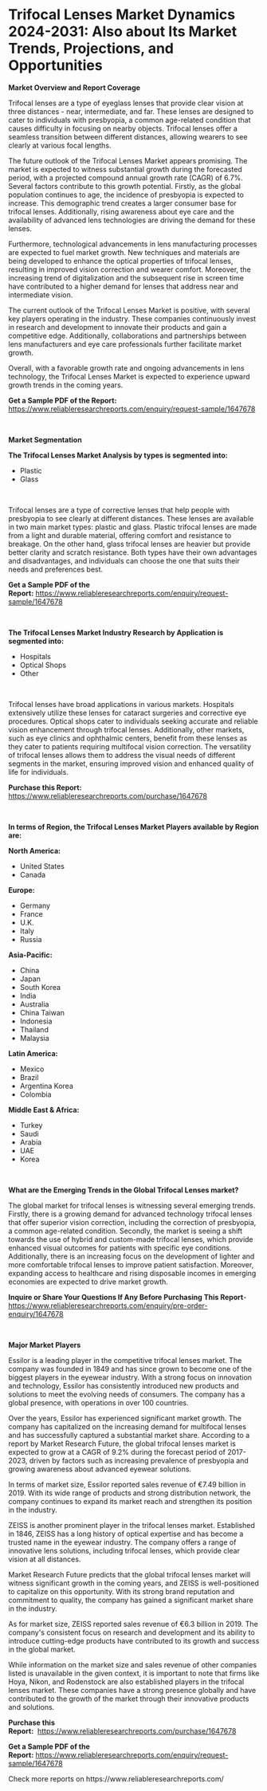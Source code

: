 <p><h1>Trifocal Lenses Market Dynamics 2024-2031: Also about Its Market Trends, Projections, and Opportunities</h1></p><p><strong>Market Overview and Report Coverage</strong></p>
<p><p>Trifocal lenses are a type of eyeglass lenses that provide clear vision at three distances - near, intermediate, and far. These lenses are designed to cater to individuals with presbyopia, a common age-related condition that causes difficulty in focusing on nearby objects. Trifocal lenses offer a seamless transition between different distances, allowing wearers to see clearly at various focal lengths.</p><p>The future outlook of the Trifocal Lenses Market appears promising. The market is expected to witness substantial growth during the forecasted period, with a projected compound annual growth rate (CAGR) of 6.7%. Several factors contribute to this growth potential. Firstly, as the global population continues to age, the incidence of presbyopia is expected to increase. This demographic trend creates a larger consumer base for trifocal lenses. Additionally, rising awareness about eye care and the availability of advanced lens technologies are driving the demand for these lenses.</p><p>Furthermore, technological advancements in lens manufacturing processes are expected to fuel market growth. New techniques and materials are being developed to enhance the optical properties of trifocal lenses, resulting in improved vision correction and wearer comfort. Moreover, the increasing trend of digitalization and the subsequent rise in screen time have contributed to a higher demand for lenses that address near and intermediate vision.</p><p>The current outlook of the Trifocal Lenses Market is positive, with several key players operating in the industry. These companies continuously invest in research and development to innovate their products and gain a competitive edge. Additionally, collaborations and partnerships between lens manufacturers and eye care professionals further facilitate market growth.</p><p>Overall, with a favorable growth rate and ongoing advancements in lens technology, the Trifocal Lenses Market is expected to experience upward growth trends in the coming years.</p></p>
<p><strong>Get a Sample PDF of the Report:</strong> <a href="https://www.reliableresearchreports.com/enquiry/request-sample/1647678">https://www.reliableresearchreports.com/enquiry/request-sample/1647678</a></p>
<p>&nbsp;</p>
<p><strong>Market Segmentation</strong></p>
<p><strong>The Trifocal Lenses Market Analysis by types is segmented into:</strong></p>
<p><ul><li>Plastic</li><li>Glass</li></ul></p>
<p>&nbsp;</p>
<p><p>Trifocal lenses are a type of corrective lenses that help people with presbyopia to see clearly at different distances. These lenses are available in two main market types: plastic and glass. Plastic trifocal lenses are made from a light and durable material, offering comfort and resistance to breakage. On the other hand, glass trifocal lenses are heavier but provide better clarity and scratch resistance. Both types have their own advantages and disadvantages, and individuals can choose the one that suits their needs and preferences best.</p></p>
<p><strong>Get a Sample PDF of the Report:</strong>&nbsp;<a href="https://www.reliableresearchreports.com/enquiry/request-sample/1647678">https://www.reliableresearchreports.com/enquiry/request-sample/1647678</a></p>
<p>&nbsp;</p>
<p><strong>The Trifocal Lenses Market Industry Research by Application is segmented into:</strong></p>
<p><ul><li>Hospitals</li><li>Optical Shops</li><li>Other</li></ul></p>
<p>&nbsp;</p>
<p><p>Trifocal lenses have broad applications in various markets. Hospitals extensively utilize these lenses for cataract surgeries and corrective eye procedures. Optical shops cater to individuals seeking accurate and reliable vision enhancement through trifocal lenses. Additionally, other markets, such as eye clinics and ophthalmic centers, benefit from these lenses as they cater to patients requiring multifocal vision correction. The versatility of trifocal lenses allows them to address the visual needs of different segments in the market, ensuring improved vision and enhanced quality of life for individuals.</p></p>
<p><strong>Purchase this Report:</strong>&nbsp; <a href="https://www.reliableresearchreports.com/purchase/1647678">https://www.reliableresearchreports.com/purchase/1647678</a></p>
<p>&nbsp;</p>
<p><strong>In terms of Region, the Trifocal Lenses Market Players available by Region are:</strong></p>
<p>
    <p> <strong> North America: </strong>
        <ul>
            <li>United States</li>
            <li>Canada</li>
        </ul>
        </p> 
    <p> <strong> Europe: </strong>
        <ul>
            <li>Germany</li>
            <li>France</li>
            <li>U.K.</li>
            <li>Italy</li>
            <li>Russia</li>
        </ul>
        </p> 
    <p> <strong> Asia-Pacific: </strong>
        <ul>
            <li>China</li>
            <li>Japan</li>
            <li>South Korea</li>
            <li>India</li>
            <li>Australia</li>
            <li>China Taiwan</li>
            <li>Indonesia</li>
            <li>Thailand</li>
            <li>Malaysia</li>
        </ul>
        </p> 
    <p> <strong> Latin America: </strong>
        <ul>
            <li>Mexico</li>
            <li>Brazil</li>
            <li>Argentina Korea</li>
            <li>Colombia</li>
        </ul>
        </p> 
    <p> <strong> Middle East & Africa: </strong>
        <ul>
            <li>Turkey</li>
            <li>Saudi</li>
            <li>Arabia</li>
            <li>UAE</li>
            <li>Korea</li>
        </ul>
    </p>
    </p>
<p>&nbsp;</p>
<p><strong>What are the Emerging Trends in the Global Trifocal Lenses market?</strong></p>
<p><p>The global market for trifocal lenses is witnessing several emerging trends. Firstly, there is a growing demand for advanced technology trifocal lenses that offer superior vision correction, including the correction of presbyopia, a common age-related condition. Secondly, the market is seeing a shift towards the use of hybrid and custom-made trifocal lenses, which provide enhanced visual outcomes for patients with specific eye conditions. Additionally, there is an increasing focus on the development of lighter and more comfortable trifocal lenses to improve patient satisfaction. Moreover, expanding access to healthcare and rising disposable incomes in emerging economies are expected to drive market growth.</p></p>
<p><strong>Inquire or Share Your Questions If Any Before Purchasing This Report</strong>- <a href="https://www.reliableresearchreports.com/enquiry/pre-order-enquiry/1647678">https://www.reliableresearchreports.com/enquiry/pre-order-enquiry/1647678</a></p>
<p>&nbsp;</p>
<p><strong>Major Market Players</strong></p>
<p><p>Essilor is a leading player in the competitive trifocal lenses market. The company was founded in 1849 and has since grown to become one of the biggest players in the eyewear industry. With a strong focus on innovation and technology, Essilor has consistently introduced new products and solutions to meet the evolving needs of consumers. The company has a global presence, with operations in over 100 countries.</p><p>Over the years, Essilor has experienced significant market growth. The company has capitalized on the increasing demand for multifocal lenses and has successfully captured a substantial market share. According to a report by Market Research Future, the global trifocal lenses market is expected to grow at a CAGR of 9.2% during the forecast period of 2017-2023, driven by factors such as increasing prevalence of presbyopia and growing awareness about advanced eyewear solutions.</p><p>In terms of market size, Essilor reported sales revenue of €7.49 billion in 2019. With its wide range of products and strong distribution network, the company continues to expand its market reach and strengthen its position in the industry.</p><p>ZEISS is another prominent player in the trifocal lenses market. Established in 1846, ZEISS has a long history of optical expertise and has become a trusted name in the eyewear industry. The company offers a range of innovative lens solutions, including trifocal lenses, which provide clear vision at all distances.</p><p>Market Research Future predicts that the global trifocal lenses market will witness significant growth in the coming years, and ZEISS is well-positioned to capitalize on this opportunity. With its strong brand reputation and commitment to quality, the company has gained a significant market share in the industry.</p><p>As for market size, ZEISS reported sales revenue of €6.3 billion in 2019. The company's consistent focus on research and development and its ability to introduce cutting-edge products have contributed to its growth and success in the global market.</p><p>While information on the market size and sales revenue of other companies listed is unavailable in the given context, it is important to note that firms like Hoya, Nikon, and Rodenstock are also established players in the trifocal lenses market. These companies have a strong presence globally and have contributed to the growth of the market through their innovative products and solutions.</p></p>
<p><strong>Purchase this Report:</strong>&nbsp;&nbsp;<a href="https://www.reliableresearchreports.com/purchase/1647678">https://www.reliableresearchreports.com/purchase/1647678</a></p>
<p></p>
<p><strong>Get a Sample PDF of the Report:</strong>&nbsp;<a href="https://www.reliableresearchreports.com/enquiry/request-sample/1647678">https://www.reliableresearchreports.com/enquiry/request-sample/1647678</a></p>
<p>Check more reports on https://www.reliableresearchreports.com/</p>